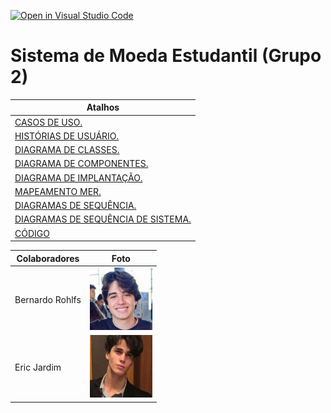 [![Open in Visual Studio Code](https://classroom.github.com/assets/open-in-vscode-c66648af7eb3fe8bc4f294546bfd86ef473780cde1dea487d3c4ff354943c9ae.svg)](https://classroom.github.com/online_ide?assignment_repo_id=10112154&assignment_repo_type=AssignmentRepo)

# Sistema de Moeda Estudantil (Grupo 2)

| Atalhos |
| --- |
| [CASOS DE USO.](./projeto/casos-de-uso.md) |
| [HISTÓRIAS DE USUÁRIO.](./projeto/historias-de-usuario.md) |
| [DIAGRAMA DE CLASSES.](./projeto/diagrama-de-classes.md) |
| [DIAGRAMA DE COMPONENTES.](./projeto/diagrama-de-componentes.md) |
| [DIAGRAMA DE IMPLANTAÇÃO.](./projeto/diagrama-de-implantacao.md) |
| [MAPEAMENTO MER.](./projeto/mapeamento-diagrama-de-classes-para-MER.md) |
| [DIAGRAMAS DE SEQUÊNCIA.](./projeto/diagramas-de-sequencia.md) |
| [DIAGRAMAS DE SEQUÊNCIA DE SISTEMA.](./projeto/diagramas-de-sequencia-de-sistema.md) |
| [CÓDIGO](./implementacao/) |

| Colaboradores | Foto |
| --- | --- |
| Bernardo Rohlfs | ![](./colaborador1.jpg) |
| Eric Jardim | ![](./colaborador2.jpeg) |
